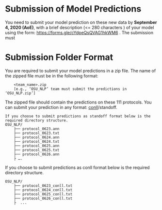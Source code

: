 # Submission of Model Predictions
 
You need to submit your model prediction on these new data by  **September 4, 2020 (AoE)**, with a brief description (<= 280 characters ) of your model  using the form: https://forms.gle/cYdpeQsQVAG1hkWM6 . The submission must 
 
 
# Submission Folder Format

You are required to submit your model predictions in a zip file. The name of the zipped file must be in the following format:
```
	<team_name>.zip  
	[e.g., ‘OSU_NLP’ team must submit the predictions in ‘OSU_NLP.zip’]
```
The zipped file should contain the predictions on these 111 protocols. You can submit your prediction in any format: [conll](../../data#the-standoff-format)/standoff.

```
If you choose to submit predictions as standoff format below is the required directory structure. 
OSU_NLP/
	├── protocol_0623.ann
	├── protocol_0623.txt
	├── protocol_0624.ann
	├── protocol_0624.txt
	├── protocol_0625.ann
	├── protocol_0625.txt
	├── protocol_0626.ann
	├ ….
```
If you choose to submit predictions as conll format below is the required directory structure. 

```
OSU_NLP/
	├── protocol_0623_conll.txt
	├── protocol_0624_conll.txt
	├── protocol_0625_conll.txt
	├── protocol_0626_conll.txt
	├  ...
 
 
```